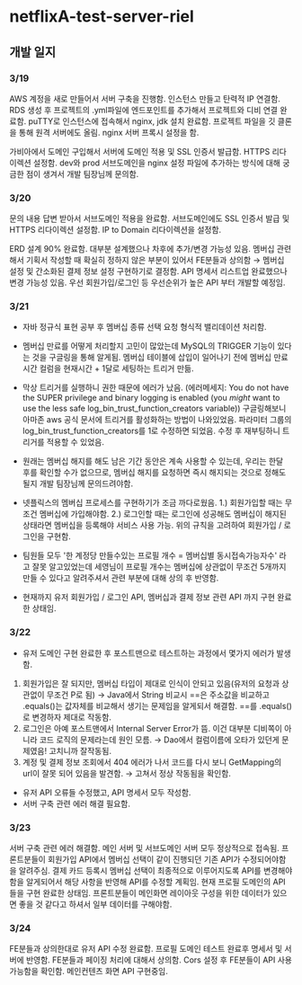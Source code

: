 # netflixA-test-server-riel

## 개발 일지

### 3/19
AWS 계정을 새로 만들어서 서버 구축을 진행함. 인스턴스 만들고 탄력적 IP 연결함. RDS 생성 후 프로젝트의 .yml파일에 엔드포인트를 추가해서 프로젝트와 디비 연결 완료함.
puTTY로 인스턴스에 접속해서 nginx, jdk 설치 완료함. 프로젝트 파일을 깃 클론을 통해 원격 서버에도 올림. nginx 서버 프록시 설정을 함.

가비아에서 도메인 구입해서 서버에 도메인 적용 및 SSL 인증서 발급함. HTTPS 리다이렉션 설정함. dev와 prod 서브도메인을 nginx 설정 파일에 추가하는 방식에 대해 궁금한 점이 생겨서 개발 팀장님께 문의함.

### 3/20
문의 내용 답변 받아서 서브도메인 적용을 완료함. 서브도메인에도 SSL 인증서 발급 및 HTTPS 리다이렉션 설정함.
IP to Domain 리다이렉션을 설정함. 

ERD 설계 90% 완료함. 대부분 설계했으나 차후에 추가/변경 가능성 있음. 
멤버십 관련해서 기획서 작성할 때 확실히 정하지 않은 부분이 있어서 FE분들과 상의함 → 멤버십 설정 및 간소화된 결제 정보 설정 구현하기로 결정함.
API 명세서 리스트업 완료했으나 변경 가능성 있음. 우선 회원가입/로그인 등 우선순위가 높은 API 부터 개발할 예정임.

### 3/21
- 자바 정규식 표현 공부 후 멤버십 종류 선택 요청 형식적 밸리데이션 처리함.
- 멤버십 만료를 어떻게 처리할지 고민이 많았는데 MySQL의 TRIGGER 기능이 있다는 것을 구글링을 통해 알게됨.
멤버십 테이블에 삽입이 일어나기 전에 멤버십 만료 시간 컬럼을 현재시간 + 1달로 세팅하는 트리거 만듦.
- 막상 트리거를 실행하니 권한 때문에 에러가 났음.
(에러메세지: You do not have the SUPER privilege and binary logging is enabled (you *might* want to use the less safe log_bin_trust_function_creators variable))
구글링해보니 아마존 aws 공식 문서에 트리거를 활성화하는 방법이 나와있었음. 파라미터 그룹의log_bin_trust_function_creators를 1로 수정하면 되었음. 수정 후 재부팅하니 트리거를 적용할 수 있었음.

- 원래는 멤버십 해지를 해도 남은 기간 동안은 계속 사용할 수 있는데, 우리는 한달 후를 확인할 수가 없으므로, 멤버십 해지를 요청하면 즉시 해지되는 것으로 정해도 될지 개발 팀장님께 문의드려야함.

- 넷플릭스의 멤버십 프로세스를 구현하기가 조금 까다로웠음.
1.) 회원가입할 때는 무조건 멤버십에 가입해야함.
2.) 로그인할 때는 로그인에 성공해도 멤버십이 해지된 상태라면 멤버십을 등록해야 서비스 사용 가능.
위의 규칙을 고려하여 회원가입 / 로그인을 구현함.

- 팀원들 모두 '한 계정당 만들수있는 프로필 개수 = 멤버십별 동시접속가능자수' 라고 잘못 알고있었는데 세영님이 프로필 개수는 멤버십에 상관없이 무조건 5개까지 만들 수 있다고 알려주셔서 관련 부분에 대해 상의 후 반영함.
- 현재까지 유저 회원가입 / 로그인 API, 멤버십과 결제 정보 관련 API 까지 구현 완료한 상태임.

### 3/22
- 유저 도메인 구현 완료한 후 포스트맨으로 테스트하는 과정에서 몇가지 에러가 발생함.
1. 회원가입은 잘 되지만, 멤버십 타입이 제대로 인식이 안되고 있음(유저의 요청과 상관없이 무조건 P로 됨)
→ Java에서 String 비교시 ==은 주소값을 비교하고 .equals()는 값자체를 비교해서 생기는 문제임을 알게되서 해결함.  ==를 .equals()로 변경하자 제대로 작동함.
2. 로그인은 아예 포스트맨에서 Internal Server Error가 뜸. 이건 대부분 디비쪽이 아니라 코드 로직의 문제라는데 원인 모름. 
→ Dao에서 컬럼이름에 오타가 있던게 문제였음! 고치니까 잘작동됨.
3. 계정 및 결제 정보 조회에서 404 에러가 나서 코드를 다시 보니 GetMapping의 url이 잘못 되어 있음을 발견함.
→ 고쳐서 정상 작동됨을 확인함.

- 유저 API 오류들 수정했고, API 명세서 모두 작성함.
- 서버 구축 관련 에러 해결 필요함.

### 3/23
서버 구축 관련 에러 해결함. 메인 서버 및 서브도메인 서버 모두 정상적으로 접속됨.
프론트분들이 회원가입 API에서 멤버십 선택이 같이 진행되던 기존 API가 수정되어야함을 알려주심. 결제 카드 등록시 멤버십 선택이 최종적으로 이루어지도록 API를 변경해야 함을 알게되어서 해당 사항을 반영해 API를 수정할 계획임. 현재 프로필 도메인의 API들을 구현 완료한 상태임. 프론트분들이 메인화면 레이아웃 구성을 위한 데이터가 있으면 좋을 것 같다고 하셔서 일부 데이터를 구해야함.

### 3/24
FE분들과 상의한대로 유저 API 수정 완료함.
프로필 도메인 테스트 완료후 명세서 및 서버에 반영함.
FE분들과 페이징 처리에 대해서 상의함.
Cors 설정 후 FE분들이 API 사용 가능함을 확인함.
메인컨텐츠 화면 API 구현중임.
